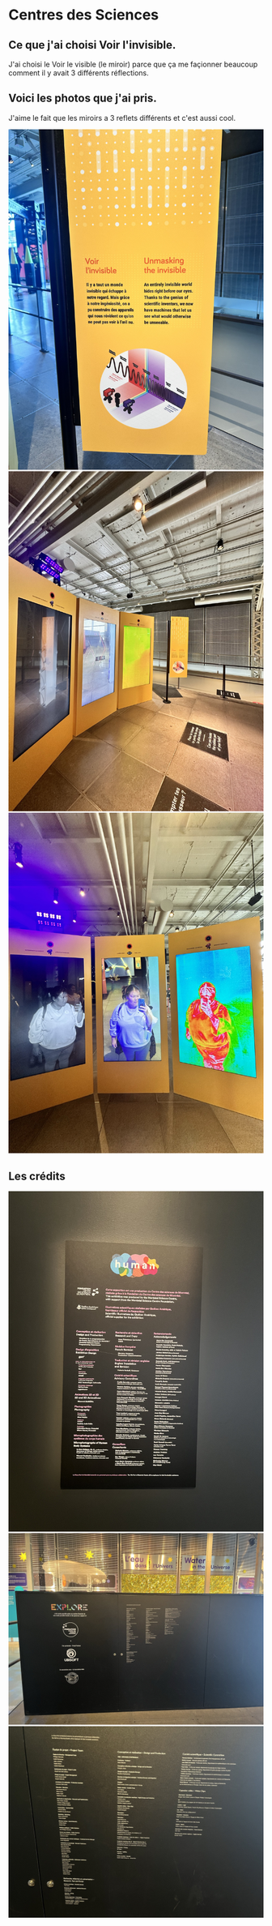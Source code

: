 # Centres des Sciences

## Ce que j'ai choisi Voir l'invisible.

J'ai choisi le Voir le visible (le miroir) parce que ça me façionner beaucoup comment il y avait 3 différents réflections.

## Voici les photos que j'ai pris.
J'aime le fait que les miroirs a 3 reflets différents et c'est aussi cool.

![photo](Miroir-infos.png.jfif)
![photo](Miroir-installation.png.jfif)
![photo](Miroir-refection.png.jfif)


## Les crédits 
![photo](Panneau-credit-cds01.png.png)
![photo](Panneau-credit-cds02.png.png)
![photo](Panneau-credit-cds03.png.png)
